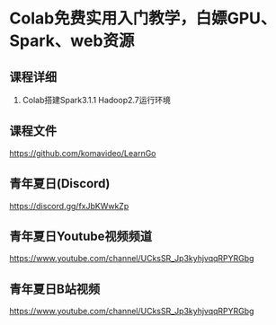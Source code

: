 Colab免费实用入门教学，白嫖GPU、Spark、web资源
================

## 课程详细

01. Colab搭建Spark3.1.1 Hadoop2.7运行环境

## 课程文件

https://github.com/komavideo/LearnGo

## 青年夏日(Discord)

https://discord.gg/fxJbKWwkZp

## 青年夏日Youtube视频频道

https://www.youtube.com/channel/UCksSR_Jp3kyhjvqqRPYRGbg

## 青年夏日B站视频

https://www.youtube.com/channel/UCksSR_Jp3kyhjvqqRPYRGbg

